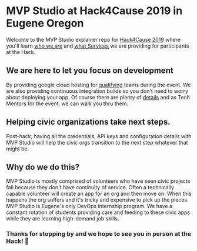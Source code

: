# MVP Studio at Hack4Cause 2019 in Eugene Oregon

Welcome to the MVP Studio explainer repo for [Hack4Cause 2019](https://hackforacause.org/) where you'll learn [who we are](docs/about.md) and [what Services](docs/services.md) we are providing for participants at the Hack.

## We are here to let you focus on development
By providing google cloud hosting for [qualifying](repo-criteria.md) teams during the event.  We are also providing continuous integration builds so you don't need to worry about deploying your app.  Of course there are plenty of [details](how-it-works.md) and as Tech Mentors for the event, we can walk you thru them.

## Helping civic organizations take next steps.
Post-hack, having all the credentials, API keys and configuration details with MVP Studio will help the civic orgs transition to the next step whatever that might be.

## Why do we do this?
MVP Studio is mostly comprised of volunteers who have seen civic projects fail because they don't have continuity of service.  Often a technically capable volunteer will create an app for an org and then move on.  When this happens the org suffers and it's tricky and expensive to pick up the pieces.  MVP Studio is Eugene's only DevOps internship program.  We have a constant rotation of students providing care and feeding to these civic apps while they are learning high-demand job skills.

### Thanks for stopping by and we hope to see you in person at the Hack! :tada:


